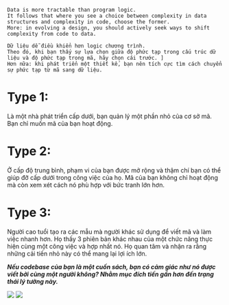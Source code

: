 ```
Data is more tractable than program logic.
It follows that where you see a choice between complexity in data structures and complexity in code, choose the former.
More: in evolving a design, you should actively seek ways to shift complexity from code to data.
```
```
Dữ liệu dễ điều khiển hơn logic chương trình.
Theo đó, khi bạn thấy sự lựa chọn giữa độ phức tạp trong cấu trúc dữ liệu và độ phức tạp trong mã, hãy chọn cái trước. ]
Hơn nữa: khi phát triển một thiết kế, bạn nên tích cực tìm cách chuyển sự phức tạp từ mã sang dữ liệu.
```
# Type 1:
Là một nhà phát triển cấp dưới, bạn quản lý một phần nhỏ của cơ sở mã. Bạn chỉ muốn mã của bạn hoạt động.

# Type 2:
Ở cấp độ trung bình, phạm vi của bạn được mở rộng và thậm chí bạn có thể giúp đỡ cấp dưới trong công việc của họ. 
Mã của bạn không chỉ hoạt động mà còn xem xét cách nó phù hợp với bức tranh lớn hơn.

# Type 3:
Người cao tuổi tạo ra các mẫu mà người khác sử dụng để viết mã và làm việc nhanh hơn. 
Họ thấy 3 phiên bản khác nhau của một chức năng thực hiện cùng một công việc và hợp nhất nó. 
Họ quan tâm và nhận ra rằng những cải tiến nhỏ này có thể mang lại lợi ích lớn.

***Nếu codebase của bạn là một cuốn sách, bạn có cảm giác như nó được viết bởi cùng một người không? Nhằm mục đích tiến gần hơn đến trạng thái lý tưởng này.***

![](https://media.licdn.com/dms/image/v2/D4E12AQHe-So5TSHRHg/article-inline_image-shrink_400_744/article-inline_image-shrink_400_744/0/1681395423137?e=2147483647&v=beta&t=03EObIp-bOR2cqvYeOop2JiX0aMC5dC5u8PDvrPpKRg)
![](https://camo.githubusercontent.com/a294987da04fca41c726c3581d0cfdb2eeb711346a2e8a23eb5dccec5c242ecd/68747470733a2f2f737562737461636b63646e2e636f6d2f696d6167652f66657463682f775f313435362c635f6c696d69742c665f776562702c715f6175746f3a676f6f642c666c5f6c6f7373792f6874747073253341253246253246737562737461636b2d706f73742d6d656469612e73332e616d617a6f6e6177732e636f6d2532467075626c6963253246696d6167657325324633303065316362302d393639312d343531362d383334322d6232353836353935623737315f3132383078313536322e676966)
